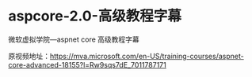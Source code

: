 # aspcore-2.0-高级教程字幕


微软虚拟学院—aspnet core 高级教程字幕

原视频地址：https://mva.microsoft.com/en-US/training-courses/aspnet-core-advanced-18155?l=Rw9sqs7dE_7011787171


